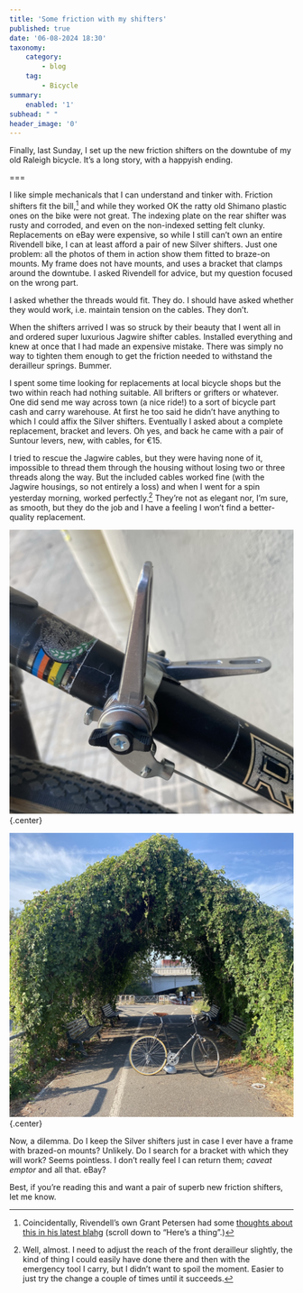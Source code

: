 ```yaml
---
title: 'Some friction with my shifters'
published: true
date: '06-08-2024 18:30'
taxonomy:
    category:
        - blog
    tag:
        - Bicycle
summary:
    enabled: '1'
subhead: " "
header_image: '0'
---
```


Finally, last Sunday, I set up the new friction shifters on the downtube of my old Raleigh bicycle. It’s a long story, with a happyish ending.

===

I like simple mechanicals that I can understand and tinker with. Friction shifters fit the bill,[^2] and while they worked OK the ratty old Shimano plastic ones on the bike were not great. The indexing plate on the rear shifter was rusty and corroded, and even on the non-indexed setting felt clunky. Replacements on eBay were expensive, so while I still can’t own an entire Rivendell bike, I can at least afford a pair of new Silver shifters. Just one problem: all the photos of them in action show them fitted to braze-on mounts. My frame does not have mounts, and uses a bracket that clamps around the downtube. I asked Rivendell for advice, but my question focused on the wrong part.

[^2]: Coincidentally, Rivendell’s own Grant Petersen had some [thoughts about this in his latest blahg](https://www.rivbike.com/blogs/grant-petersens-blog/july-blahg-1) (scroll down to “Here’s a thing”.)

I asked whether the threads would fit. They do. I should have asked whether they would work, i.e. maintain tension on the cables. They don’t.

When the shifters arrived I was so struck by their beauty that I went all in and ordered super luxurious Jagwire shifter cables. Installed everything and knew at once that I had made an expensive mistake. There was simply no way to tighten them enough to get the friction needed to withstand the derailleur springs. Bummer.

I spent some time looking for replacements at local bicycle shops but the two within reach had nothing suitable. All brifters or grifters or whatever. One did send me way across town (a nice ride!) to a sort of bicycle part cash and carry warehouse. At first he too said he didn’t have anything to which I could affix the Silver shifters. Eventually I asked about a complete replacement, bracket and levers. Oh yes, and back he came with a pair of Suntour levers, new, with cables, for €15.

I tried to rescue the Jagwire cables, but they were having none of it, impossible to thread them through the housing without losing two or three threads along the way. But the included cables worked fine (with the Jagwire housings, so not entirely a loss) and when I went for a spin yesterday morning, worked perfectly.[^1] They’re not as elegant nor, I’m sure, as smooth, but they do the job and I have a feeling I won’t find a better-quality replacement.

![Friction shifters attached to a bracket on the downtube of a black bicycle frame](shifters.jpeg){.center}

[^1]: Well, almost. I need to adjust the reach of the front derailleur slightly, the kind of thing I could easily have done there and then with the emergency tool I carry, but I didn’t want to spoil the moment. Easier to just try the change a couple of times until it succeeds.

![A black Raleigh bicycle in front of a resting place that is covered with green climbing vines](bicycle-2024-08-05.jpeg){.center}

Now, a dilemma. Do I keep the Silver shifters just in case I ever have a frame with brazed-on mounts? Unlikely. Do I search for a bracket with which they will work? Seems pointless. I don’t really feel I can return them; *caveat emptor* and all that. eBay? 

Best, if you’re reading this and want a pair of superb new friction shifters, let me know.